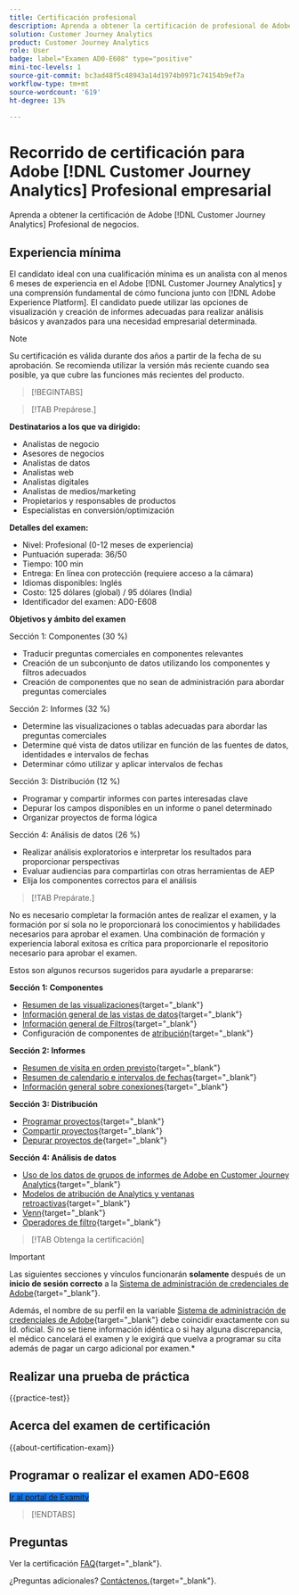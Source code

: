 ```yaml
---
title: Certificación profesional
description: Aprenda a obtener la certificación de profesional de Adobe en [!DNL Customer Journey Analytics]
solution: Customer Journey Analytics
product: Customer Journey Analytics
role: User
badge: label="Examen AD0-E608" type="positive"
mini-toc-levels: 1
source-git-commit: bc3ad48f5c48943a14d1974b0971c74154b9ef7a
workflow-type: tm+mt
source-wordcount: '619'
ht-degree: 13%

---
```


# Recorrido de certificación para Adobe [!DNL Customer Journey Analytics] Profesional empresarial

Aprenda a obtener la certificación de Adobe [!DNL Customer Journey Analytics] Profesional de negocios.

## Experiencia mínima

El candidato ideal con una cualificación mínima es un analista con al menos 6 meses de experiencia en el Adobe [!DNL Customer Journey Analytics] y una comprensión fundamental de cómo funciona junto con [!DNL Adobe Experience Platform]. El candidato puede utilizar las opciones de visualización y creación de informes adecuadas para realizar análisis básicos y avanzados para una necesidad empresarial determinada.

>[!NOTE]
>
>Su certificación es válida durante dos años a partir de la fecha de su aprobación. Se recomienda utilizar la versión más reciente cuando sea posible, ya que cubre las funciones más recientes del producto.

>[!BEGINTABS]

>[!TAB Prepárese.]

**Destinatarios a los que va dirigido:**

* Analistas de negocio
* Asesores de negocios
* Analistas de datos
* Analistas web
* Analistas digitales
* Analistas de medios/marketing
* Propietarios y responsables de productos
* Especialistas en conversión/optimización

**Detalles del examen:**

* Nivel: Profesional (0-12 meses de experiencia)
* Puntuación superada: 36/50
* Tiempo: 100 min
* Entrega: En línea con protección (requiere acceso a la cámara)
* Idiomas disponibles: Inglés
* Costo: 125 dólares (global) / 95 dólares (India)
* Identificador del examen: AD0-E608

**Objetivos y ámbito del examen**

Sección 1: Componentes (30 %)

* Traducir preguntas comerciales en componentes relevantes
* Creación de un subconjunto de datos utilizando los componentes y filtros adecuados
* Creación de componentes que no sean de administración para abordar preguntas comerciales

Sección 2: Informes (32 %)

* Determine las visualizaciones o tablas adecuadas para abordar las preguntas comerciales
* Determine qué vista de datos utilizar en función de las fuentes de datos, identidades e intervalos de fechas
* Determinar cómo utilizar y aplicar intervalos de fechas

Sección 3: Distribución (12 %)

* Programar y compartir informes con partes interesadas clave
* Depurar los campos disponibles en un informe o panel determinado
* Organizar proyectos de forma lógica

Sección 4: Análisis de datos (26 %)

* Realizar análisis exploratorios e interpretar los resultados para proporcionar perspectivas
* Evaluar audiencias para compartirlas con otras herramientas de AEP
* Elija los componentes correctos para el análisis

>[!TAB Prepárate.]

No es necesario completar la formación antes de realizar el examen, y la formación por sí sola no le proporcionará los conocimientos y habilidades necesarios para aprobar el examen. Una combinación de formación y experiencia laboral exitosa es crítica para proporcionarle el repositorio necesario para aprobar el examen.

Estos son algunos recursos sugeridos para ayudarle a prepararse:

**Sección 1: Componentes**

* [Resumen de las visualizaciones](https://experienceleague.adobe.com/docs/analytics-platform/using/cja-workspace/visualizations/freeform-analysis-visualizations.html){target="_blank"}
* [Información general de las vistas de datos](https://experienceleague.adobe.com/docs/analytics-platform/using/cja-dataviews/data-views.html?lang=es){target="_blank"}
* [Información general de Filtros](https://experienceleague.adobe.com/docs/analytics-platform/using/cja-components/cja-filters/filters-overview.html?lang=es){target="_blank"}
* Configuración de componentes de [atribución](https://experienceleague.adobe.com/docs/analytics-platform/using/cja-dataviews/component-settings/attribution.html){target="_blank"}

**Sección 2: Informes**

* [Resumen de visita en orden previsto](https://experienceleague.adobe.com/docs/analytics-platform/using/cja-workspace/visualizations/fallout/fallout-flow.html){target="_blank"}
* [Resumen de calendario e intervalos de fechas](https://experienceleague.adobe.com/docs/analytics-platform/using/cja-components/cja-date-ranges/calendar.html){target="_blank"}
* [Información general sobre conexiones](https://experienceleague.adobe.com/docs/analytics-platform/using/cja-connections/overview.html?lang=es){target="_blank"}

**Sección 3: Distribución**

* [Programar proyectos](https://experienceleague.adobe.com/docs/analytics-platform/using/cja-workspace/curate-share/t-schedule-report.html?lang=es){target="_blank"}
* [Compartir proyectos](https://experienceleague.adobe.com/docs/analytics-platform/using/cja-workspace/curate-share/share-projects.html?lang=es){target="_blank"}
* [Depurar proyectos de](https://experienceleague.adobe.com/docs/analytics-platform/using/cja-workspace/curate-share/curate.html){target="_blank"}

**Sección 4: Análisis de datos**

* [Uso de los datos de grupos de informes de Adobe en Customer Journey Analytics](https://experienceleague.adobe.com/docs/analytics-platform/using/compare-aa-cja/cja-aa-comparison/aa-data-in-cja.html){target="_blank"}
* [Modelos de atribución de Analytics y ventanas retroactivas](https://experienceleague.adobe.com/docs/analytics/analyze/analysis-workspace/attribution/models.html?lang=en%22%3ehttps://experienceleague.adobe.com/docs/analytics/analyze/analysis-workspace/attribution/models.html){target="_blank"}
* [Venn](https://experienceleague.adobe.com/docs/analytics/analyze/analysis-workspace/visualizations/venn.html?lang=es){target="_blank"}
* [Operadores de filtro](https://experienceleague.adobe.com/docs/analytics-platform/using/cja-components/cja-filters/operators.html){target="_blank"}

>[!TAB Obtenga la certificación]

>[!IMPORTANT]
>
>Las siguientes secciones y vínculos funcionarán **solamente** después de un **inicio de sesión correcto** a la [Sistema de administración de credenciales de Adobe](https://www.certmetrics.com/adobe){target="_blank"}.
>
>Además, el nombre de su perfil en la variable [Sistema de administración de credenciales de Adobe](https://www.certmetrics.com/adobe){target="_blank"} debe coincidir exactamente con su Id. oficial. Si no se tiene información idéntica o si hay alguna discrepancia, el médico cancelará el examen y le exigirá que vuelva a programar su cita además de pagar un cargo adicional por examen.*


## Realizar una prueba de práctica

{{practice-test}}

## Acerca del examen de certificación

{{about-certification-exam}}

## Programar o realizar el examen AD0-E608

<a href="https://www.certmetrics.com/adobe/candidate/examity_sso.aspx?eid=AD0-E608" target="_blank" class="spectrum-Button spectrum-Button--fill spectrum-Button--accent spectrum-Button--sizeM is-margin-bottom-big-big at-element-click-tracking" style="background-color:#1473E6">

<span class="spectrum-Button-label has-no-wrap">
   Ir al portal de Examity
</span>
</a>

>[!ENDTABS]

## Preguntas

Ver la certificación [FAQ](https://experienceleague.adobe.com/docs/certification/certification/faq.html){target="_blank"}.

¿Preguntas adicionales? [Contáctenos.](mailto:certif@adobe.com){target="_blank"}.
